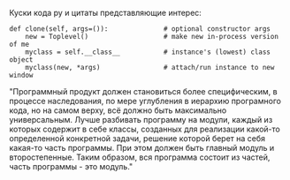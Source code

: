 Куски кода py и цитаты представляющие интерес:

    def clone(self, args=()):              # optional constructor args
        new = Toplevel()                   # make new in-process version of me
        myclass = self.__class__           # instance's (lowest) class object
        myclass(new, *args)                # attach/run instance to new window

"Программный продукт должен становиться более специфическим, в процессе наследования, по мере углубления в иерархию програмного кода, но на самом верху, всё должно быть максимально универсальным. Лучше разбивать программу на модули, каждый из которых содержит в себе классы, созданных для реализации какой-то определенной конкретной задачи, решение которой берет на себя какая-то часть программы. При этом должен быть главный модуль и второстепенные. Таким образом, вся программа состоит из частей, часть программы - это модуль."
